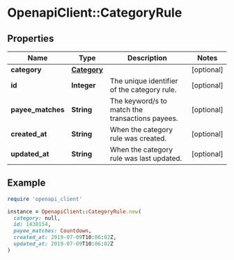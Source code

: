 # OpenapiClient::CategoryRule

## Properties

| Name | Type | Description | Notes |
| ---- | ---- | ----------- | ----- |
| **category** | [**Category**](Category.md) |  | [optional] |
| **id** | **Integer** | The unique identifier of the category rule. | [optional] |
| **payee_matches** | **String** | The keyword/s to match the transactions payees. | [optional] |
| **created_at** | **String** | When the category rule was created. | [optional] |
| **updated_at** | **String** | When the category rule was last updated. | [optional] |

## Example

```ruby
require 'openapi_client'

instance = OpenapiClient::CategoryRule.new(
  category: null,
  id: 1438154,
  payee_matches: Countdown,
  created_at: 2019-07-09T10:06:02Z,
  updated_at: 2019-07-09T10:06:02Z
)
```

